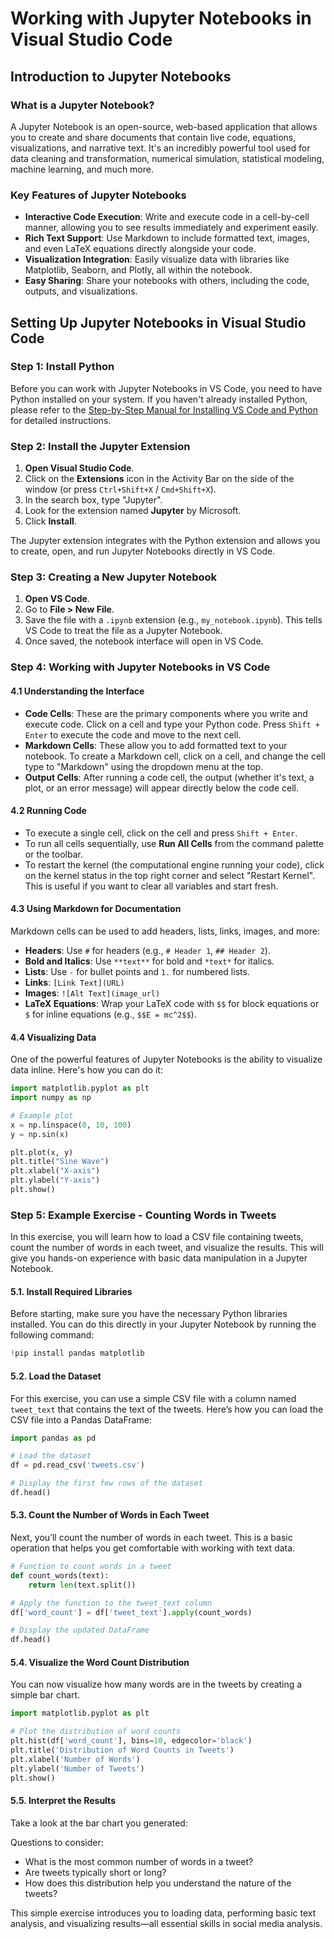 # Working with Jupyter Notebooks in Visual Studio Code

## Introduction to Jupyter Notebooks

### What is a Jupyter Notebook?

A Jupyter Notebook is an open-source, web-based application that allows you to create and share documents that contain live code, equations, visualizations, and narrative text. It's an incredibly powerful tool used for data cleaning and transformation, numerical simulation, statistical modeling, machine learning, and much more.

### Key Features of Jupyter Notebooks

- **Interactive Code Execution**: Write and execute code in a cell-by-cell manner, allowing you to see results immediately and experiment easily.
- **Rich Text Support**: Use Markdown to include formatted text, images, and even LaTeX equations directly alongside your code.
- **Visualization Integration**: Easily visualize data with libraries like Matplotlib, Seaborn, and Plotly, all within the notebook.
- **Easy Sharing**: Share your notebooks with others, including the code, outputs, and visualizations.

## Setting Up Jupyter Notebooks in Visual Studio Code

### Step 1: Install Python

Before you can work with Jupyter Notebooks in VS Code, you need to have Python installed on your system. If you haven't already installed Python, please refer to the [Step-by-Step Manual for Installing VS Code and Python](https://github.com/dj-urg/digital-methods-coding-introduction/blob/main/getting-started.md) for detailed instructions.

### Step 2: Install the Jupyter Extension

1. **Open Visual Studio Code**.
2. Click on the **Extensions** icon in the Activity Bar on the side of the window (or press `Ctrl+Shift+X` / `Cmd+Shift+X`).
3. In the search box, type "Jupyter".
4. Look for the extension named **Jupyter** by Microsoft.
5. Click **Install**.

The Jupyter extension integrates with the Python extension and allows you to create, open, and run Jupyter Notebooks directly in VS Code.

### Step 3: Creating a New Jupyter Notebook

1. **Open VS Code**.
2. Go to **File > New File**.
3. Save the file with a `.ipynb` extension (e.g., `my_notebook.ipynb`). This tells VS Code to treat the file as a Jupyter Notebook.
4. Once saved, the notebook interface will open in VS Code.

### Step 4: Working with Jupyter Notebooks in VS Code

#### 4.1 Understanding the Interface

- **Code Cells**: These are the primary components where you write and execute code. Click on a cell and type your Python code. Press `Shift + Enter` to execute the code and move to the next cell.
- **Markdown Cells**: These allow you to add formatted text to your notebook. To create a Markdown cell, click on a cell, and change the cell type to "Markdown" using the dropdown menu at the top.
- **Output Cells**: After running a code cell, the output (whether it's text, a plot, or an error message) will appear directly below the code cell.

#### 4.2 Running Code

- To execute a single cell, click on the cell and press `Shift + Enter`.
- To run all cells sequentially, use **Run All Cells** from the command palette or the toolbar.
- To restart the kernel (the computational engine running your code), click on the kernel status in the top right corner and select "Restart Kernel". This is useful if you want to clear all variables and start fresh.

#### 4.3 Using Markdown for Documentation

Markdown cells can be used to add headers, lists, links, images, and more:

- **Headers**: Use `#` for headers (e.g., `# Header 1`, `## Header 2`).
- **Bold and Italics**: Use `**text**` for bold and `*text*` for italics.
- **Lists**: Use `-` for bullet points and `1.` for numbered lists.
- **Links**: `[Link Text](URL)`
- **Images**: `![Alt Text](image_url)`
- **LaTeX Equations**: Wrap your LaTeX code with `$$` for block equations or `$` for inline equations (e.g., `$$E = mc^2$$`).

#### 4.4 Visualizing Data

One of the powerful features of Jupyter Notebooks is the ability to visualize data inline. Here's how you can do it:

```python
import matplotlib.pyplot as plt
import numpy as np

# Example plot
x = np.linspace(0, 10, 100)
y = np.sin(x)

plt.plot(x, y)
plt.title("Sine Wave")
plt.xlabel("X-axis")
plt.ylabel("Y-axis")
plt.show()
```

### Step 5: Example Exercise - Counting Words in Tweets

In this exercise, you will learn how to load a CSV file containing tweets, count the number of words in each tweet, and visualize the results. This will give you hands-on experience with basic data manipulation in a Jupyter Notebook.

#### 5.1. Install Required Libraries

Before starting, make sure you have the necessary Python libraries installed. You can do this directly in your Jupyter Notebook by running the following command:

```python
!pip install pandas matplotlib
```

#### 5.2. Load the Dataset

For this exercise, you can use a simple CSV file with a column named `tweet_text` that contains the text of the tweets. Here’s how you can load the CSV file into a Pandas DataFrame:

```python
import pandas as pd

# Load the dataset
df = pd.read_csv('tweets.csv')

# Display the first few rows of the dataset
df.head()
```

#### 5.3. Count the Number of Words in Each Tweet

Next, you’ll count the number of words in each tweet. This is a basic operation that helps you get comfortable with working with text data.

```python
# Function to count words in a tweet
def count_words(text):
    return len(text.split())

# Apply the function to the tweet_text column
df['word_count'] = df['tweet_text'].apply(count_words)

# Display the updated DataFrame
df.head()
```

#### 5.4. Visualize the Word Count Distribution

You can now visualize how many words are in the tweets by creating a simple bar chart.

```python
import matplotlib.pyplot as plt

# Plot the distribution of word counts
plt.hist(df['word_count'], bins=10, edgecolor='black')
plt.title('Distribution of Word Counts in Tweets')
plt.xlabel('Number of Words')
plt.ylabel('Number of Tweets')
plt.show()
```

#### 5.5. Interpret the Results

Take a look at the bar chart you generated:

Questions to consider:
- What is the most common number of words in a tweet?
- Are tweets typically short or long?
- How does this distribution help you understand the nature of the tweets?

This simple exercise introduces you to loading data, performing basic text analysis, and visualizing results—all essential skills in social media analysis.
